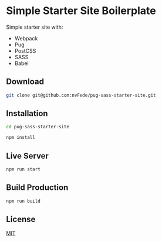 # Simple Starter Site Boilerplate

Simple starter site with:

- Webpack
- Pug
- PostCSS
- SASS
- Babel

## Download

```bash
git clone git@github.com:nvFede/pug-sass-starter-site.git
```

## Installation

```bash
cd pug-sass-starter-site
```

```bash
npm install
```

## Live Server

```bash
npm run start
```

## Build Production

```bash
npm run build
```

## License

[MIT](https://choosealicense.com/licenses/mit/)
